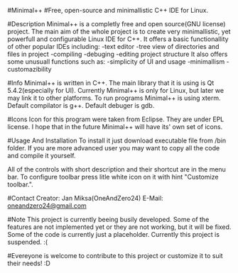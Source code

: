 #Minimal++
#Free, open-source and minimallistic C++ IDE for Linux.

#Description
Minimal++ is a completly free and open source(GNU license) project. The main aim of the whole project is to create very minimallistic, yet powerfull and configurable Linux IDE for C++. It offers a basic functionallity of other popular IDEs including:
-text editor
-tree view of directories and files in project
-compiling
-debuging
-editing project structure
It also offers some unusuall functions such as:
-simplicity of UI and usage
-minimallism
-customazibility

#Info
Minimal++ is written in C++. The main library that it is using is Qt 5.4.2(especially for UI). Currently Minimal++ is only for Linux, but later we may link it to other platforms. To run programs Minimal++ is using xterm. Default compilator is g++. Default debuger is gdb.

#Icons
Icon for this program were taken from Eclipse. They are under EPL license. I hope that in the future Minimal++ will have its' own set of icons.

#Usage And Installation
To install it just download executable file from /bin folder. If you are more advanced user you may want to copy all the code and compile it yourself.

All of the controls with short description and their shortcut are in the menu bar. To configure toolbar press litle white icon on it with hint "Customize toolbar.".

#Contact
Creator: Jan Miksa(OneAndZero24)
E-Mail: oneandzero24@gmail.com

#Note
This project is currently beeing busily developed. Some of the features are not implemented yet or they are not working, but it will be fixed. Some of the code is currently just a placeholder. Currently this project is suspended. :(

#Evereyone is welcome to contribute to this project or customize it to suit their needs! :D
